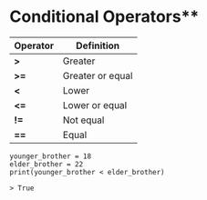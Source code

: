 # Conditional Operators**

| Operator | Definition       |
|----------|------------------|
| **>**        | Greater          |
| **>=**       | Greater or equal |
| **<**        | Lower            |
| **<=**       | Lower or equal   |
| **!=**       | Not equal        |
| **==**       | Equal            |

```
younger_brother = 18
elder_brother = 22
print(younger_brother < elder_brother)

> True
```